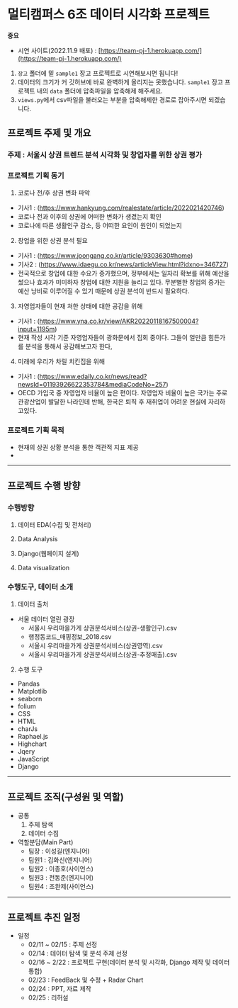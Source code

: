 # 멀티캠퍼스 6조 데이터 시각화 프로젝트 

**중요**
- 시연 사이트(2022.11.9 배포) : [https://team-pj-1.herokuapp.com/](https://team-pj-1.herokuapp.com/)
1. `장고` 폴더에 밑 `sample1` 장고 프로젝트로 시연해보시면 됩니다!
2. 데이터의 크기가 커 깃허브에 바로 완벽하게 올리지는 못했습니다. `sample1` 장고 프로젝트 내의 `data` 폴더에 압축파일을 압축해제 해주세요.
3. `views.py`에서 csv파일을 불러오는 부분을 압축해제한 경로로 잡아주시면 되겠습니다.

## 프로젝트 주제 및 개요 

### 주제 : 서울시 상권 트렌드 분석 시각화 및 창업자를 위한 상권 평가

### 프로젝트 기획 동기
1. 코로나 전/후 상권 변화 파악
  - 기사1 : (https://www.hankyung.com/realestate/article/2022021420746)
  - 코로나 전과 이후의 상권에 어떠한 변화가 생겼는지 확인
  - 코로나에 따른 생활인구 감소, 등 어떠한 요인이 원인이 되었는지 

2. 창업을 위한 상권 분석 필요
  - 기사1 : (https://www.joongang.co.kr/article/9303630#home)
  - 기사2 : (https://www.idaegu.co.kr/news/articleView.html?idxno=346727)
  - 전국적으로 창업에 대한 수요가 증가했으며, 정부에서는 일자리 확보를 위해 예산을 썼으나 효과가 미미하자 창업에 대한 지원을 늘리고 있다. 무분별한 창업의 증가는 예산 낭비로 이루어질 수 있기 때문에 상권 분석이 반드시 필요하다.

3. 자영업자들이 현재 처한 상태에 대한 공감을 위해
  - 기사1 : (https://www.yna.co.kr/view/AKR20220118167500004?input=1195m)
  - 현재 작성 시각 기준 자영업자들이 광화문에서 집회 중이다. 그들이 얼만큼 힘든가를 분석을 통해서 공감해보고자 한다,

4. 미래에 우리가 차릴 치킨집을 위해
  - 기사1 : (https://www.edaily.co.kr/news/read?newsId=01193926622353784&mediaCodeNo=257)
- OECD 가입국 중 자영업자 비율이 높은 편이다. 자영업자 비율이 높은 국가는 주로 관광산업이 발달한 나라인데 반해, 한국은 퇴직 후 재취업이 어려운 현실에 자리하고있다.


### 프로젝트 기획 목적
* 현재의 상권 상황 분석을 통한 객관적 지표 제공
* 

---
## 프로젝트 수행 방향

### 수행방향
1. 데이터 EDA(수집 및 전처리)

2. Data Analysis

3. Django(웹페이지 설계)

4. Data visualization

### 수행도구, 데이터 소개
1. 데이터 출처
  - 서울 데이터 열린 광장
    - 서울시 우리마을가게 상권분석서비스(상권-생활인구).csv
    - 행정동코드_매핑정보_2018.csv
    - 서울시 우리마을가게 상권분석서비스(상권영역).csv
    - 서울시 우리마을가게 상권분석서비스(상권-추정매출).csv
2. 수행 도구
  - Pandas
  - Matplotlib
  - seaborn
  - folium
  - CSS
  - HTML
  - charJs
  - Raphael.js
  - Highchart
  - Jqery
  - JavaScript
  - Django

---
## 프로젝트 조직(구성원 및 역할)
- 공통
  1. 주제 탐색
  2. 데이터 수집
- 역할분담(Main Part)
  - 팀장 : 이성길(엔지니어)
  - 팀원1 : 김화신(엔지니어)
  - 팀원2 : 이종호(사이언스)
  - 팀원3 : 전동준(엔지니어)
  - 팀원4 : 조완제(사이언스)

--- 

## 프로젝트 추진 일정
- 일정
  - 02/11 ~ 02/15 : 주제 선정
  - 02/14 : 데이터 탐색 및 분석 주제 선정
  - 02/16 ~ 2/22 : 프로젝트 구현(데이터 분석 및 시각화, Django 제작 및 데이터 통합)
  - 02/23 : FeedBack 및 수정 + Radar Chart
  - 02/24 : PPT, 자료 제작
  - 02/25 : 리허설
